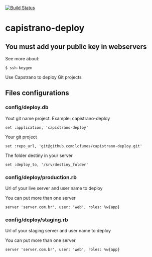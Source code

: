[![Build Status](https://scrutinizer-ci.com/g/lcfumes/capistrano-deploy/badges/build.png?b=master)](https://scrutinizer-ci.com/g/lcfumes/capistrano-deploy/build-status/master)

# capistrano-deploy #

## You must add your public key in webservers ##

See more about:
```
$ ssh-keygen
```

Use Capstrano to deploy Git projects

## Files configurations ##

### config/deploy.db ###

Yout git name project.
Example: capistrano-deploy

```
set :application, 'capistrano-deploy'
```

Your git project
```
set :repo_url, 'git@github.com:lcfumes/capistrano-deploy.git'
```

The folder destiny in your server
```
set :deploy_to, '/srv/destiny_folder'
```

### config/deploy/production.rb ###

Url of your live server and user name to deploy

You can put more than one server
```
server 'server.com.br', user: 'web', roles: %w{app}
```

### config/deploy/staging.rb ###

Url of your staging server and user name to deploy

You can put more than one server
```
server 'server.com.br', user: 'web', roles: %w{app}
```
